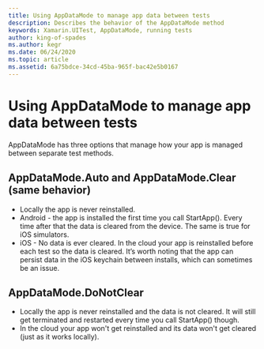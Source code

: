 ```yaml
---
title: Using AppDataMode to manage app data between tests
description: Describes the behavior of the AppDataMode method
keywords: Xamarin.UITest, AppDataMode, running tests
author: king-of-spades
ms.author: kegr
ms.date: 06/24/2020
ms.topic: article
ms.assetid: 6a75bdce-34cd-45ba-965f-bac42e5b0167
---
```


# Using AppDataMode to manage app data between tests

AppDataMode has three options that manage how your app is managed between separate test methods.

## AppDataMode.Auto and AppDataMode.Clear (same behavior)
- Locally the app is never reinstalled.
- Android - the app is installed the first time you call StartApp(). Every time after that the data is cleared from the device. The same is true for iOS simulators.
- iOS - No data is ever cleared. In the cloud your app is reinstalled before each test so the data is cleared. It’s worth noting that the app can persist data in the iOS keychain between installs, which can sometimes be an issue.

## AppDataMode.DoNotClear
- Locally the app is never reinstalled and the data is not cleared. It will still get terminated and restarted every time you call StartApp() though.
- In the cloud your app won't get reinstalled and its data won't get cleared (just as it works locally).